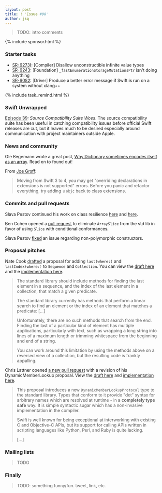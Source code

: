 ```yaml
---
layout: post
title: ! 'Issue #98'
author: jsq
---
```


> TODO: intro comments

<!--excerpt-->

{% include sponsor.html %}

### Starter tasks

- [SR-6273)](https://bugs.swift.org/browse/SR-6273): [Compiler] Disallow unconstructible infinite value types
- [SR-6243](https://bugs.swift.org/browse/SR-6243): [Foundation] `_fastEnumerationStorageMutationsPtr` isn't doing anything
- [SR-6082](https://bugs.swift.org/browse/SR-6082): [Driver] Produce a better error message if Swift is run on a system without clang++

{% include task_remind.html %}

### Swift Unwrapped

[Episode 39](https://spec.fm/podcasts/swift-unwrapped/99551): *Source Compatibility Suite Woes*. The source compatibility suite has been useful in catching compatibility issues before official Swift releases are cut, but it leaves much to be desired especially around communication with project maintainers outside Apple.

### News and community

Ole Begemann wrote a great post, [Why Dictionary sometimes encodes itself as an array](https://oleb.net/blog/2017/12/dictionary-codable-array/). Read on to found out!

From [Joe Groff](https://twitter.com/jckarter/status/941087094994214912):

> Moving from Swift 3 to 4, you may get "overriding declarations in extensions is not supported" errors. Before you panic and refactor everything, try adding `﹫objc` back to class extensions.

### Commits and pull requests

Slava Pestov continued his work on class resilience [here](https://github.com/apple/swift/pull/13312) and [here](https://github.com/apple/swift/pull/13338).

Ben Cohen opened a [pull request](https://github.com/apple/swift/pull/13323) to eliminate `ArraySlice` from the std lib in favor of using `Slice` with conditional conformances.

Slava Pestov [fixed](https://github.com/apple/swift/pull/13351) an issue regarding non-polymorphic constructors.

### Proposal pitches

Nate Cook [drafted](https://github.com/apple/swift-evolution/pull/773) a proposal for adding `last(where:)` and `lastIndex(where:)` to `Sequence` and `Collection`. You can view the [draft here](https://github.com/natecook1000/swift-evolution/blob/31a84514aea6e3a05a685d31249dca7c20001f41/proposals/0000-add-last-methods.md) and the [implementation here](https://github.com/apple/swift/pull/13337).

> The standard library should include methods for finding the last element in a sequence, and the index of the last element in a collection, that match a given predicate.
>
> The standard library currently has methods that perform a linear search to find an element or the index of an element that matches a predicate: [...]
>
> Unfortunately, there are no such methods that search from the end. Finding the last of a particular kind of element has multiple applications, particularly with text, such as wrapping a long string into lines of a maximum length or trimming whitespace from the beginning and end of a string.
>
> You can work around this limitation by using the methods above on a reversed view of a collection, but the resulting code is frankly appalling.

Chris Lattner opened [a new pull request](https://github.com/apple/swift-evolution/pull/774) with a revision of his DynamicMemberLookup proposal. View the [draft here](https://github.com/apple/swift-evolution/blob/40abd6fc5ff4e11fb73ba02cad9a7682a3f5a41f/proposals/XXXX-dynamic-member-lookup.md) and [implementation here](https://github.com/apple/swift/pull/13361).

> This proposal introduces a new `DynamicMemberLookupProtocol` type to the standard library. Types that conform to it provide "dot" syntax for arbitrary names which are resolved at runtime - in a **completely type safe** way. It is simple syntactic sugar which has a non-invasive implementation in the compiler.
>
> Swift is well known for being exceptional at interworking with existing C and Objective-C APIs, but its support for calling APIs written in scripting languages like Python, Perl, and Ruby is quite lacking.
>
> [...]

### Mailing lists

> TODO

### Finally

> TODO: something funny/fun. tweet, link, etc.
